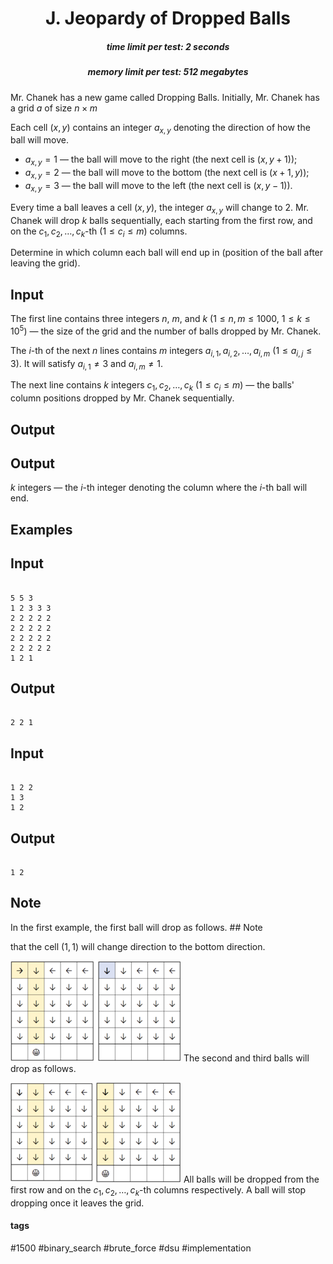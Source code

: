 <h1 style='text-align: center;'> J. Jeopardy of Dropped Balls</h1>

<h5 style='text-align: center;'>time limit per test: 2 seconds</h5>
<h5 style='text-align: center;'>memory limit per test: 512 megabytes</h5>

Mr. Chanek has a new game called Dropping Balls. Initially, Mr. Chanek has a grid $a$ of size $n \times m$

Each cell $(x,y)$ contains an integer $a_{x,y}$ denoting the direction of how the ball will move.

* $a_{x,y}=1$ — the ball will move to the right (the next cell is $(x, y + 1)$);
* $a_{x,y}=2$ — the ball will move to the bottom (the next cell is $(x + 1, y)$);
* $a_{x,y}=3$ — the ball will move to the left (the next cell is $(x, y - 1)$).

Every time a ball leaves a cell $(x,y)$, the integer $a_{x,y}$ will change to $2$. Mr. Chanek will drop $k$ balls sequentially, each starting from the first row, and on the $c_1, c_2, \dots, c_k$-th ($1 \leq c_i \leq m$) columns.

Determine in which column each ball will end up in (position of the ball after leaving the grid).

## Input

The first line contains three integers $n$, $m$, and $k$ ($1 \leq n, m \leq 1000$, $1 \leq k \leq 10^5$) — the size of the grid and the number of balls dropped by Mr. Chanek.

The $i$-th of the next $n$ lines contains $m$ integers $a_{i,1},a_{i,2},\ldots,a_{i,m}$ ($1 \leq a_{i,j} \leq 3$). It will satisfy $a_{i, 1} \ne 3$ and $a_{i, m} \ne 1$.

The next line contains $k$ integers $c_1, c_2, \ldots, c_k$ ($1 \leq c_i \leq m$) — the balls' column positions dropped by Mr. Chanek sequentially.

## Output

## Output

 $k$ integers — the $i$-th integer denoting the column where the $i$-th ball will end.

## Examples

## Input


```

5 5 3
1 2 3 3 3
2 2 2 2 2
2 2 2 2 2
2 2 2 2 2
2 2 2 2 2
1 2 1

```
## Output


```

2 2 1 

```
## Input


```

1 2 2
1 3
1 2

```
## Output


```

1 2 

```
## Note

In the first example, the first ball will drop as follows. ## Note

 that the cell $(1, 1)$ will change direction to the bottom direction.

 ![](images/5de4fe94143e8f64454c7e2da40bd0bba9ae77b4.png) The second and third balls will drop as follows. 

 ![](images/c33289df293e6f540dfe6ef972bdf2b0ff27aa06.png) All balls will be dropped from the first row and on the $c_1, c_2, \dots, c_k$-th columns respectively. A ball will stop dropping once it leaves the grid.



#### tags 

#1500 #binary_search #brute_force #dsu #implementation 
